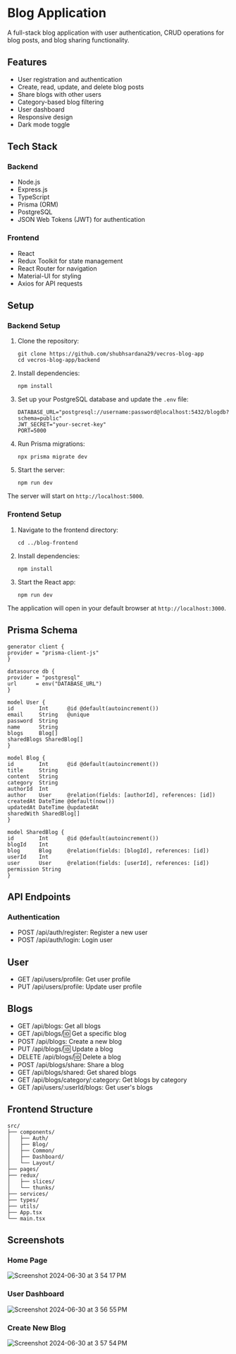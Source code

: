 # Blog Application

A full-stack blog application with user authentication, CRUD operations for blog posts, and blog sharing functionality.

## Features

- User registration and authentication
- Create, read, update, and delete blog posts
- Share blogs with other users
- Category-based blog filtering
- User dashboard
- Responsive design
- Dark mode toggle

## Tech Stack

### Backend
- Node.js
- Express.js
- TypeScript
- Prisma (ORM)
- PostgreSQL
- JSON Web Tokens (JWT) for authentication

### Frontend
- React
- Redux Toolkit for state management
- React Router for navigation
- Material-UI for styling
- Axios for API requests

## Setup

### Backend Setup

1. Clone the repository:
   ```
   git clone https://github.com/shubhsardana29/vecros-blog-app
   cd vecros-blog-app/backend
   ```
2. Install dependencies:
   ```
   npm install
   ```
3. Set up your PostgreSQL database and update the `.env` file:
   ```
   DATABASE_URL="postgresql://username:password@localhost:5432/blogdb?schema=public"
   JWT_SECRET="your-secret-key"
   PORT=5000
   ```
4. Run Prisma migrations:
   ```
   npx prisma migrate dev
   ```
5. Start the server:
   ```
   npm run dev
   ```
The server will start on `http://localhost:5000`.

### Frontend Setup

1. Navigate to the frontend directory:
   ```
   cd ../blog-frontend
   ```
2. Install dependencies:
   ```
   npm install
   ```
3. Start the React app:
   ```
   npm run dev
   ```
The application will open in your default browser at `http://localhost:3000`.

## Prisma Schema

```prisma
generator client {
provider = "prisma-client-js"
}

datasource db {
provider = "postgresql"
url      = env("DATABASE_URL")
}

model User {
id        Int      @id @default(autoincrement())
email     String   @unique
password  String
name      String
blogs     Blog[]
sharedBlogs SharedBlog[]
}

model Blog {
id        Int      @id @default(autoincrement())
title     String
content   String
category  String
authorId  Int
author    User     @relation(fields: [authorId], references: [id])
createdAt DateTime @default(now())
updatedAt DateTime @updatedAt
sharedWith SharedBlog[]
}

model SharedBlog {
id        Int      @id @default(autoincrement())
blogId    Int
blog      Blog     @relation(fields: [blogId], references: [id])
userId    Int
user      User     @relation(fields: [userId], references: [id])
permission String
}
```
## API Endpoints

### Authentication
- POST /api/auth/register: Register a new user
- POST /api/auth/login: Login user

## User
- GET /api/users/profile: Get user profile
- PUT /api/users/profile: Update user profile

## Blogs

- GET /api/blogs: Get all blogs
- GET /api/blogs/:id: Get a specific blog
- POST /api/blogs: Create a new blog
- PUT /api/blogs/:id: Update a blog
- DELETE /api/blogs/:id: Delete a blog
- POST /api/blogs/share: Share a blog
- GET /api/blogs/shared: Get shared blogs
- GET /api/blogs/category/:category: Get blogs by category
- GET /api/users/:userId/blogs: Get user's blogs

## Frontend Structure
```
src/
├── components/
│   ├── Auth/
│   ├── Blog/
│   ├── Common/
│   ├── Dashboard/
│   └── Layout/
├── pages/
├── redux/
│   ├── slices/
│   └── thunks/
├── services/
├── types/
├── utils/
├── App.tsx
└── main.tsx

```

## Screenshots

### Home Page
![Screenshot 2024-06-30 at 3 54 17 PM](https://github.com/shubhsardana29/vecros-blog-app/assets/52607235/ea70fb2f-0836-4100-a66b-8b1d92bc32e2)

### User Dashboard
![Screenshot 2024-06-30 at 3 56 55 PM](https://github.com/shubhsardana29/vecros-blog-app/assets/52607235/a6d2165d-e3bb-4679-8640-b4d372add4d7)

### Create New Blog 
![Screenshot 2024-06-30 at 3 57 54 PM](https://github.com/shubhsardana29/vecros-blog-app/assets/52607235/14caf41f-64f3-4519-b402-4b5b80960e8f)

